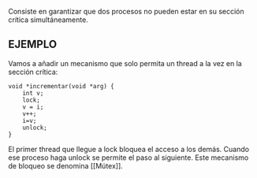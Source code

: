 Consiste en garantizar que dos procesos no pueden estar en su sección crítica simultáneamente.

## EJEMPLO

Vamos a añadir un mecanismo que solo permita un thread a la vez en la sección crítica:

```
void *incrementar(void *arg) {
	int v;
	lock;
	v = i;
	v++;
	i=v;
	unlock;
}
```

El primer thread que llegue a lock bloquea el acceso a los demás. Cuando ese proceso haga unlock se permite el paso al siguiente. Este mecanismo de bloqueo se denomina [[Mútex]].